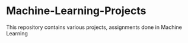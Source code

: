 # Machine-Learning-Projects
This repository contains various projects, assignments done in Machine Learning
